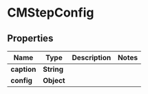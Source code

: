 

# CMStepConfig


## Properties

| Name | Type | Description | Notes |
|------------ | ------------- | ------------- | -------------|
|**caption** | **String** |  |  |
|**config** | **Object** |  |  |



